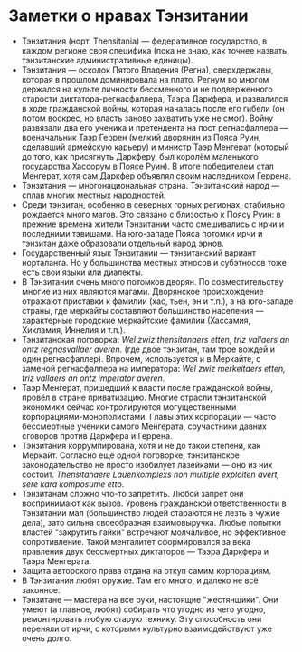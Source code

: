 # Заметки о нравах Тэнзитании
* Тэнзитания (норт. Thensitania) — федеративное государство, в каждом регионе своя специфика (пока не знаю, как точнее назвать тэнзитанские административные единицы).
* Тэнзитания — осколок Пятого Владения (Регна), сверхдержавы, которая в прошлом доминировала на плато. Регнум во многом держался на культе личности бессменного и не подверженного старости диктатора-регнасфаллера, Таэра Даркфера, и развалился в ходе гражданской войны, которая началась после его гибели (он потом воскрес, но власть заново захватить уже не смог). Войну развязали два его ученика и претендента на пост регнасфаллера — военачальник Таэр Геррен (мелкий дворянин из Пояса Руин, сделавший армейскую карьеру) и министр Таэр Менгерат (который до того, как присягнуть Даркферу, был королём маленького государства Хассорум в Поясе Руин). В итоге победителем стал Менгерат, хотя сам Даркфер объявлял своим наследником Геррена.
* Тэнзитания — многонациональная страна. Тэнзитанский народ — сплав многих местных народностей.
* Среди тэнзитан, особенно в северных горных регионах, стабильно рождается много магов. Это связано с близостью к Поясу Руин: в прежние времена жители Тэнзитании часто смешивались с ирчи и последними тэвишами. На юго-западе Пояса потомки ирчи и тэнзитан даже образовали отдельный народ эрнов.
* Государственный язык Тэнзитании — тэнзитанский вариант норталанга. Но у большинства местных этносов и субэтносов тоже есть свои языки или диалекты.
* В Тэнзитании очень много потомков дворян. По совместительству многие из них являются магами. Дворянское происхождение отражают приставки к фамилии (хас, тьен, эн и т.п.), а на юго-западе страны, где меркайты составляют большинство населения — характерные городские меркайтские фамилии (Хассамия, Хикламия, Иннелия и т.п.).
* Тэнзитанская поговорка: *Wel zwiz thensitanaers etten, triz vallaers an ontz regnasvallaer averen.* (где двое тэнзитан, там трое вождей и один регнасфаллер). Впрочем, используется и в Меркайте, с заменой регнасфаллера на императора: *Wel zwiz merkeitaers etten, triz vallaers an ontz imperator averen*.
* Таэр Менгерат, пришедший к власти после гражданской войны, провёл в стране приватизацию. Многие отрасли тэнзитанской экономики сейчас контролируются могущественными корпорациями-монополистами. Главы этих корпораций — часто бессмертные ученики самого Менгерата, соучастники давних сговоров против Даркфера и Геррена.
* Тэнзитания коррумпирована, хотя и не до такой степени, как Меркайт. Согласно ещё одной поговорке, тэнзитанское законодательство не просто изобилует лазейками — оно из них состоит. *Thensitanaere Lauenkomplexs non multiple exploiten avert, sere kara komposume etto*.
* Тэнзитанам сложно что-то запретить. Любой запрет они воспринимают как вызов. Уровень гражданской ответственности в Тэнзитании мал (большинство людей стараются не лезть в чужие дела), зато сильна своеобразная взаимовыручка. Любые попытки властей "закрутить гайки" встречают молчаливое, но эффективное сопротивление. Такой менталитет сформировался за века правления двух бессмертных диктаторов — Таэра Даркфера и Таэра Менгерата.
* Защита авторского права отдана на откуп самим корпорациям.
* В Тэнзитании любят оружие. Там его много, и далеко не всё законное.
* Тэнзитане — мастера на все руки, настоящие "жестянщики". Они умеют (а главное, любят) собирать что угодно из чего угодно, ремонтировать любую старую технику. Эту способность они переняли от ирчи, с которыми культурно взаимодействуют уже очень долго.
